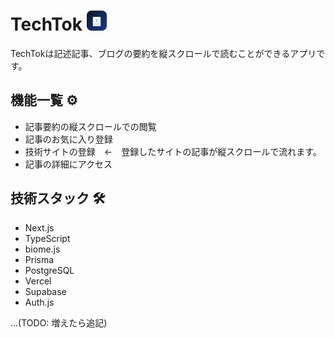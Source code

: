 # TechTok <img src="./readme-assets/icon.svg" alt="icon" width="32" />
TechTokは記述記事、ブログの要約を縦スクロールで読むことができるアプリです。

## 機能一覧 ⚙️
- 記事要約の縦スクロールでの閲覧
- 記事のお気に入り登録
- 技術サイトの登録　←　登録したサイトの記事が縦スクロールで流れます。
- 記事の詳細にアクセス

## 技術スタック 🛠️
- Next.js
- TypeScript
- biome.js
- Prisma
- PostgreSQL
- Vercel
- Supabase
- Auth.js

...(TODO: 増えたら追記)

